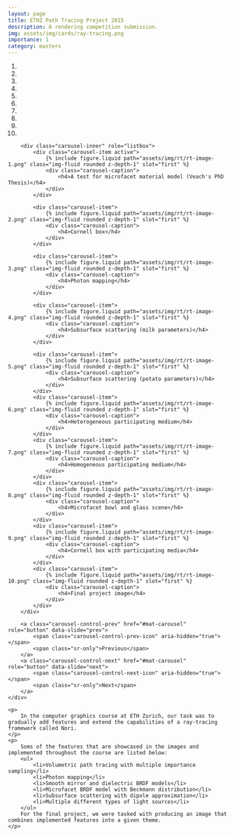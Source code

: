 ```yaml
---
layout: page
title: ETHZ Path Tracing Project 2015
description: A rendering competition submission.
img: assets/img/cards/ray-tracing.png
importance: 1
category: masters
---
```


<div class="offset-sm-2 col-sm-8 narrow-font">
    <div id="mat-carousel" class="carousel slide pad-box" data-ride="carousel">
        <ol class="carousel-indicators">
            <li data-target="#mat-carousel" data-slide-to="0" class="active"></li>
            <li data-target="#mat-carousel" data-slide-to="1"></li>
            <li data-target="#mat-carousel" data-slide-to="2"></li>
            <li data-target="#mat-carousel" data-slide-to="3"></li>
            <li data-target="#mat-carousel" data-slide-to="4"></li>
            <li data-target="#mat-carousel" data-slide-to="5"></li>
            <li data-target="#mat-carousel" data-slide-to="6"></li>
            <li data-target="#mat-carousel" data-slide-to="7"></li>
            <li data-target="#mat-carousel" data-slide-to="8"></li>
            <li data-target="#mat-carousel" data-slide-to="9"></li>
        </ol>

        <div class="carousel-inner" role="listbox">
            <div class="carousel-item active">
                {% include figure.liquid path="assets/img/rt/rt-image-1.png" class="img-fluid rounded z-depth-1" slot="first" %}
                <div class="carousel-caption">
                    <h4>A test for microfacet material model (Veach's PhD Thesis)</h4>
                </div>
            </div>

            <div class="carousel-item">
                {% include figure.liquid path="assets/img/rt/rt-image-2.png" class="img-fluid rounded z-depth-1" slot="first" %}
                <div class="carousel-caption">
                    <h4>Cornell box</h4>
                </div>
            </div>

            <div class="carousel-item">
                {% include figure.liquid path="assets/img/rt/rt-image-3.png" class="img-fluid rounded z-depth-1" slot="first" %}
                <div class="carousel-caption">
                    <h4>Photon mapping</h4>
                </div>
            </div>

            <div class="carousel-item">
                {% include figure.liquid path="assets/img/rt/rt-image-4.png" class="img-fluid rounded z-depth-1" slot="first" %}
                <div class="carousel-caption">
                    <h4>Subsurface scattering (milk parameters)</h4>
                </div>
            </div>

            <div class="carousel-item">
                {% include figure.liquid path="assets/img/rt/rt-image-5.png" class="img-fluid rounded z-depth-1" slot="first" %}
                <div class="carousel-caption">
                    <h4>Subsurface scattering (potato parameters)</h4>
                </div>
            </div>
            <div class="carousel-item">
                {% include figure.liquid path="assets/img/rt/rt-image-6.png" class="img-fluid rounded z-depth-1" slot="first" %}
                <div class="carousel-caption">
                    <h4>Heterogeneous participating medium</h4>
                </div>
            </div>
            <div class="carousel-item">
                {% include figure.liquid path="assets/img/rt/rt-image-7.png" class="img-fluid rounded z-depth-1" slot="first" %}
                <div class="carousel-caption">
                    <h4>Homogeneous participating medium</h4>
                </div>
            </div>
            <div class="carousel-item">
                {% include figure.liquid path="assets/img/rt/rt-image-8.png" class="img-fluid rounded z-depth-1" slot="first" %}
                <div class="carousel-caption">
                    <h4>Microfacet bowl and glass scene</h4>
                </div>
            </div>
            <div class="carousel-item">
                {% include figure.liquid path="assets/img/rt/rt-image-9.png" class="img-fluid rounded z-depth-1" slot="first" %}
                <div class="carousel-caption">
                    <h4>Cornell box with participating media</h4>
                </div>
            </div>
            <div class="carousel-item">
                {% include figure.liquid path="assets/img/rt/rt-image-10.png" class="img-fluid rounded z-depth-1" slot="first" %}
                <div class="carousel-caption">
                    <h4>Final project image</h4>
                </div>
            </div>
        </div>

        <a class="carousel-control-prev" href="#mat-carousel" role="button" data-slide="prev">
            <span class="carousel-control-prev-icon" aria-hidden="true"></span>
            <span class="sr-only">Previous</span>
        </a>
        <a class="carousel-control-next" href="#mat-carousel" role="button" data-slide="next">
            <span class="carousel-control-next-icon" aria-hidden="true"></span>
            <span class="sr-only">Next</span>
        </a>
    </div>
</div>

<div class="col-12 content-text card-deck-margin">
                    
    <p>
        In the computer graphics course at ETH Zurich, our task was to gradually add features and extend the capabilities of a ray-tracing framework called Nori.
    </p>
    <p>
        Soms of the features that are showcased in the images and implemented throughout the course are listed below:
        <ul>
            <li>Volumetric path tracing with multiple importance sampling</li>
            <li>Photon mapping</li>
            <li>Smooth mirror and dielectric BRDF models</li>
            <li>Microfacet BRDF model with Beckmann distribution</li>
            <li>Subsurface scattering with dipole approximation</li>
            <li>Multiple different types of light sources</li>
        </ul>
        For the final project, we were tasked with producing an image that combines implemented features into a given theme.
    </p>
</div>